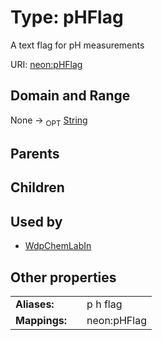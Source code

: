 
# Type: pHFlag


A text flag for pH measurements

URI: [neon:pHFlag](https://data.neonscience.org/pHFlag)


## Domain and Range

None ->  <sub>OPT</sub> [String](types/String.md)

## Parents


## Children


## Used by

 * [WdpChemLabIn](WdpChemLabIn.md)

## Other properties

|  |  |  |
| --- | --- | --- |
| **Aliases:** | | p h flag |
| **Mappings:** | | neon:pHFlag |

